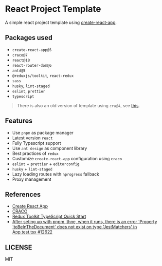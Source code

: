 # React Project Template

A simple react project template using [create-react-app](https://create-react-app.dev/).

## Packages used

- `create-react-app@5`
- `craco@7`
- `react@18`
- `react-router-dom@6`
- `antd@5`
- `@reduxjs/toolkit`, `react-redux`
- `sass`
- `husky`, `lint-staged`
- `eslint`, `prettier`
- `typescript`

> There is also an old version of template using `cra@4`, see [this](https://github.com/Gu-Miao/react-template-antd-craco/tree/cra4).

## Features

- Use `pnpm` as package manager
- Latest version `react`
- Fully Typescript support
- Use `ant design` as component library
- Best practices of `redux`
- Customize `create-react-app` configuration using `craco`
- `eslint` + `prettier` + `editorconfig`
- `husky` + `lint-staged`
- Lazy loading routes with `nprogress` fallback
- Proxy management

## References

- [Create React App](https://create-react-app.dev/)
- [CRACO](https://craco.js.org/)
- [Redux Toolkit TypeScript Quick Start](https://redux-toolkit.js.org/tutorials/typescript#define-typed-hooks)
- [After seting up with pnpm, thne, when it runs, there is an error 'Property 'toBeInTheDocument' does not exist on type 'JestMatchers<HTMLElement>' in App.test.tsx #12622](https://github.com/facebook/create-react-app/issues/12622)

## LICENSE

MIT
